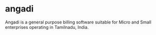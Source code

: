 angadi
======

Angadi is a general purpose billing software suitable for Micro and Small enterprises operating in Tamilnadu, India.
